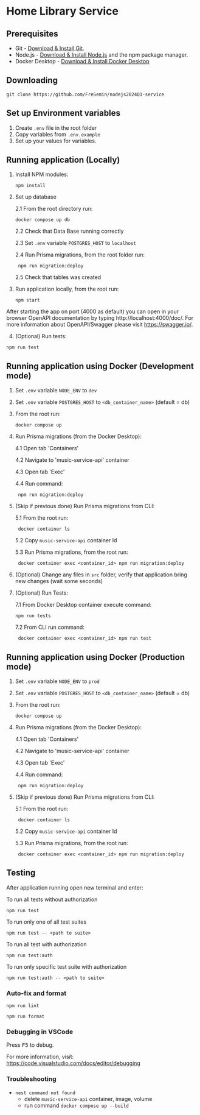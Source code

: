 # Home Library Service

## Prerequisites

- Git - [Download & Install Git](https://git-scm.com/downloads).
- Node.js - [Download & Install Node.js](https://nodejs.org/en/download/) and the npm package manager.
- Docker Desktop - [Download & Install Docker Desktop](https://hub.docker.com/repository/docker/fresemin/music-service-db/general)

## Downloading

```
git clone https://github.com/FreSemin/nodejs2024Q1-service
```

## Set up Environment variables

1. Create `.env` file in the root folder
2. Copy variables from `.env.example`
3. Set up your values for variables.

## Running application (Locally)

1. Install NPM modules:

   ```
   npm install
   ```

2. Set up database

   2.1 From the root directory run:

   ```
   docker compose up db
   ```

   2.2 Check that Data Base running correctly

   2.3 Set `.env` variable `POSTGRES_HOST` to `localhost`

   2.4 Run Prisma migrations, from the root folder run:

   ```
    npm run migration:deploy
   ```

   2.5 Check that tables was created

3. Run application locally, from the root run:

   ```
   npm start
   ```

After starting the app on port (4000 as default) you can open
in your browser OpenAPI documentation by typing http://localhost:4000/doc/.
For more information about OpenAPI/Swagger please visit https://swagger.io/.

4. (Optional) Run tests:

```
npm run test
```

## Running application using Docker (Development mode)

1. Set `.env` variable `NODE_ENV` to `dev`
2. Set `.env` variable `POSTGRES_HOST` to `<db_container_name>` (default = db)
3. From the root run:

   ```
   docker compose up
   ```

4. Run Prisma migrations (from the Docker Desktop):

   4.1 Open tab 'Containers'

   4.2 Navigate to 'music-service-api' container

   4.3 Open tab 'Exec'

   4.4 Run command:

   ```
    npm run migration:deploy
   ```

5. (Skip if previous done) Run Prisma migrations from CLI:

   5.1 From the root run:

   ```
    docker container ls
   ```

   5.2 Copy `music-service-api` container Id

   5.3 Run Prisma migrations, from the root run:

   ```
    docker container exec <container_id> npm run migration:deploy
   ```

6. (Optional) Change any files in `src` folder, verify that application bring new changes (wait some seconds)

7. (Optional) Run Tests:

   7.1 From Docker Desktop container execute command:

   ```
   npm run tests
   ```

   7.2 From CLI run command:

   ```
    docker container exec <container_id> npm run test
   ```

## Running application using Docker (Production mode)

1. Set `.env` variable `NODE_ENV` to `prod`
2. Set `.env` variable `POSTGRES_HOST` to `<db_container_name>` (default = db)
3. From the root run:

   ```
   docker compose up
   ```

4. Run Prisma migrations (from the Docker Desktop):

   4.1 Open tab 'Containers'

   4.2 Navigate to 'music-service-api' container

   4.3 Open tab 'Exec'

   4.4 Run command:

   ```
    npm run migration:deploy
   ```

5. (Skip if previous done) Run Prisma migrations from CLI:

   5.1 From the root run:

   ```
    docker container ls
   ```

   5.2 Copy `music-service-api` container Id

   5.3 Run Prisma migrations, from the root run:

   ```
    docker container exec <container_id> npm run migration:deploy
   ```

## Testing

After application running open new terminal and enter:

To run all tests without authorization

```
npm run test
```

To run only one of all test suites

```
npm run test -- <path to suite>
```

To run all test with authorization

```
npm run test:auth
```

To run only specific test suite with authorization

```
npm run test:auth -- <path to suite>
```

### Auto-fix and format

```
npm run lint
```

```
npm run format
```

### Debugging in VSCode

Press <kbd>F5</kbd> to debug.

For more information, visit: https://code.visualstudio.com/docs/editor/debugging

### Troubleshooting

- `nest command not found`
  - delete `music-service-api` container, image, volume
  - run command `docker compose up --build`
